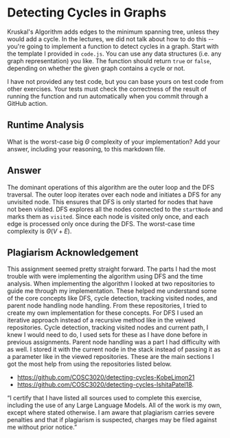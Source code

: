 # Detecting Cycles in Graphs

Kruskal's Algorithm adds edges to the minimum spanning tree, unless they would
add a cycle. In the lectures, we did not talk about how to do this -- you're
going to implement a function to detect cycles in a graph. Start with the
template I provided in `code.js`. You can use any data structures (i.e. any
graph representation) you like. The function should return `true` or `false`,
depending on whether the given graph contains a cycle or not.

I have not provided any test code, but you can base yours on test code from
other exercises. Your tests must check the correctness of the result of running
the function and run automatically when you commit through a GitHub action.

## Runtime Analysis

What is the worst-case big $\Theta$ complexity of your implementation? Add your
answer, including your reasoning, to this markdown file.

## Answer 

The dominant operations of this algorithm are the outer loop and the DFS traversal. The outer loop iterates over each node and initiates a DFS for any unvisited node. This ensures that DFS is only started for nodes that have not been visited. DFS explores all the nodes connected to the `startNode` and marks them as `visited`. Since each node is visited only once, and each edge is processed only once during the DFS. The worst-case time complexity is $\Theta(V + E)$.  

## Plagiarism Acknowledgement

This assignment seemed pretty straight forward. The parts I had the most trouble with were implementing the algorithm using DFS and the time analysis. When implementing the algorithm I looked at two repositories to guide me through my implementation. These helped me understand some of the core concepts like DFS, cycle detection, tracking visited nodes, and parent node handling node handling. From these repositories, I tried to create my own implementation for these concepts.
For DFS I used an iterative approach instead of a recursive method like in the veiwed repositories. Cycle detection, tracking visited nodes and current path, I knew I would need to do, I used sets for these as I have done before in previous assignments. Parent node handling was a part I had difficulty with as well. I stored it with the current node in the stack instead of passing it as a parameter like in the viewed repositories. These are the main sections I got the most help from using the repositories listed below.
- https://github.com/COSC3020/detecting-cycles-KobeLimon21
- https://github.com/COSC3020/detecting-cycles-IshitaPatel18. 

“I certify that I have listed all sources used to complete this exercise, including the use
of any Large Language Models. All of the work is my own, except where stated
otherwise. I am aware that plagiarism carries severe penalties and that if plagiarism is
suspected, charges may be filed against me without prior notice.”
